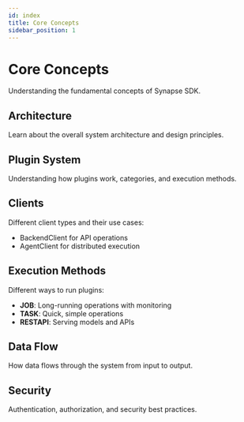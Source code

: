 ```yaml
---
id: index
title: Core Concepts
sidebar_position: 1
---
```


# Core Concepts

Understanding the fundamental concepts of Synapse SDK.

## Architecture

Learn about the overall system architecture and design principles.

## Plugin System

Understanding how plugins work, categories, and execution methods.

## Clients

Different client types and their use cases:
- BackendClient for API operations
- AgentClient for distributed execution

## Execution Methods

Different ways to run plugins:
- **JOB**: Long-running operations with monitoring
- **TASK**: Quick, simple operations
- **RESTAPI**: Serving models and APIs

## Data Flow

How data flows through the system from input to output.

## Security

Authentication, authorization, and security best practices.